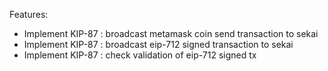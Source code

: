 Features:

* Implement KIP-87 : broadcast metamask coin send transaction to sekai
* Implement KIP-87 : broadcast eip-712 signed transaction to sekai
* Implement KIP-87 : check validation of eip-712 signed tx
